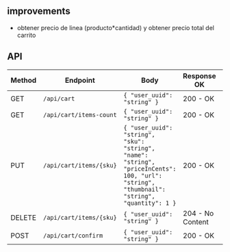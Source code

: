 ## improvements
- obtener precio de linea (producto*cantidad) y obtener precio total del carrito



## API

| Method | Endpoint                | Body                            | Response OK      | Response KO     |
|--------|-------------------------|---------------------------------|------------------|-----------------|
| GET    | `/api/cart`             | `{ "user_uuid": "string" }`     | 200 - OK         | 500             |
| GET    | `/api/cart/items-count` | `{ "user_uuid": "string" }`     | 200 - OK         | 500             |
| PUT    | `/api/cart/items/{sku}` | `{ "user_uuid": "string", "sku": "string", "name": "string", "priceInCents": 100, "url": "string", "thumbnail": "string", "quantity": 1 }` | 200 - OK        | 400, 404, 500   |
| DELETE | `/api/cart/items/{sku}` | `{ "user_uuid": "string" }`     | 204 - No Content | 404, 500        |
| POST   | `/api/cart/confirm`     | `{ "user_uuid": "string" }`     | 200 - OK         | 500             |


